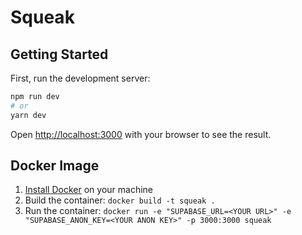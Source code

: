 # Squeak

## Getting Started

First, run the development server:

```bash
npm run dev
# or
yarn dev
```

Open [http://localhost:3000](http://localhost:3000) with your browser to see the result.

## Docker Image

1. [Install Docker](https://docs.docker.com/get-docker/) on your machine
2. Build the container: `docker build -t squeak .`
3. Run the container: `docker run -e "SUPABASE_URL=<YOUR URL>" -e "SUPABASE_ANON_KEY=<YOUR ANON KEY>" -p 3000:3000 squeak`
